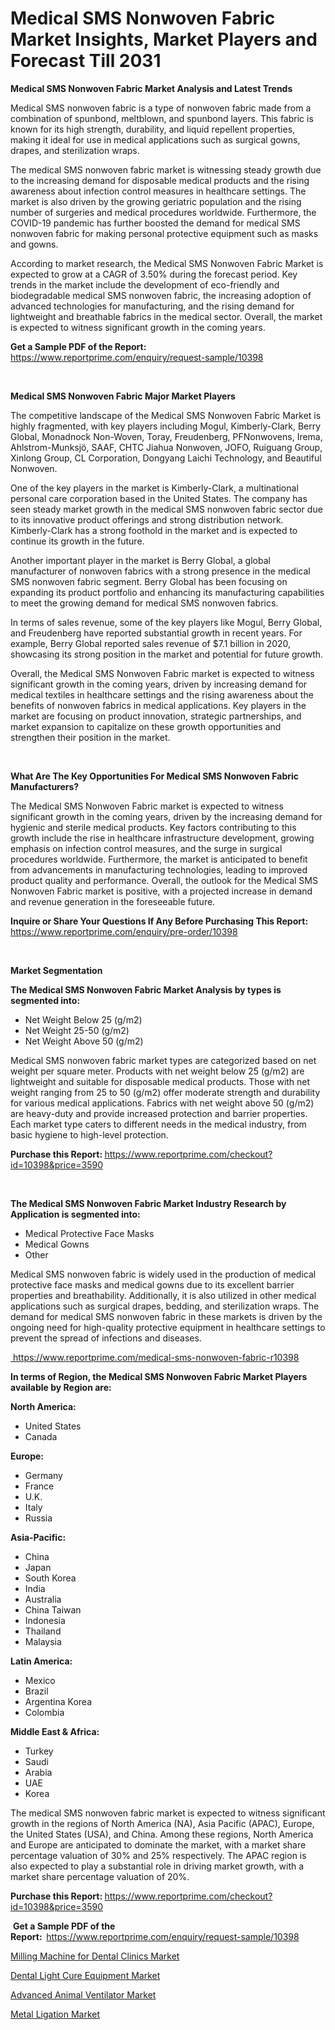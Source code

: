 <p><h1>Medical SMS Nonwoven Fabric Market Insights, Market Players and Forecast Till 2031</h1></p><p><strong>Medical SMS Nonwoven Fabric Market Analysis and Latest Trends</strong></p>
<p><p>Medical SMS nonwoven fabric is a type of nonwoven fabric made from a combination of spunbond, meltblown, and spunbond layers. This fabric is known for its high strength, durability, and liquid repellent properties, making it ideal for use in medical applications such as surgical gowns, drapes, and sterilization wraps.</p><p>The medical SMS nonwoven fabric market is witnessing steady growth due to the increasing demand for disposable medical products and the rising awareness about infection control measures in healthcare settings. The market is also driven by the growing geriatric population and the rising number of surgeries and medical procedures worldwide. Furthermore, the COVID-19 pandemic has further boosted the demand for medical SMS nonwoven fabric for making personal protective equipment such as masks and gowns.</p><p>According to market research, the Medical SMS Nonwoven Fabric Market is expected to grow at a CAGR of 3.50% during the forecast period. Key trends in the market include the development of eco-friendly and biodegradable medical SMS nonwoven fabric, the increasing adoption of advanced technologies for manufacturing, and the rising demand for lightweight and breathable fabrics in the medical sector. Overall, the market is expected to witness significant growth in the coming years.</p></p>
<p><strong>Get a Sample PDF of the Report:&nbsp;</strong> <a href="https://www.reportprime.com/enquiry/request-sample/10398">https://www.reportprime.com/enquiry/request-sample/10398</a></p>
<p>&nbsp;</p>
<p><strong>Medical SMS Nonwoven Fabric Major Market Players</strong></p>
<p><p>The competitive landscape of the Medical SMS Nonwoven Fabric Market is highly fragmented, with key players including Mogul, Kimberly-Clark, Berry Global, Monadnock Non-Woven, Toray, Freudenberg, PFNonwovens, Irema, Ahlstrom-Munksjö, SAAF, CHTC Jiahua Nonwoven, JOFO, Ruiguang Group, Xinlong Group, CL Corporation, Dongyang Laichi Technology, and Beautiful Nonwoven.</p><p>One of the key players in the market is Kimberly-Clark, a multinational personal care corporation based in the United States. The company has seen steady market growth in the medical SMS nonwoven fabric sector due to its innovative product offerings and strong distribution network. Kimberly-Clark has a strong foothold in the market and is expected to continue its growth in the future.</p><p>Another important player in the market is Berry Global, a global manufacturer of nonwoven fabrics with a strong presence in the medical SMS nonwoven fabric segment. Berry Global has been focusing on expanding its product portfolio and enhancing its manufacturing capabilities to meet the growing demand for medical SMS nonwoven fabrics.</p><p>In terms of sales revenue, some of the key players like Mogul, Berry Global, and Freudenberg have reported substantial growth in recent years. For example, Berry Global reported sales revenue of $7.1 billion in 2020, showcasing its strong position in the market and potential for future growth.</p><p>Overall, the Medical SMS Nonwoven Fabric market is expected to witness significant growth in the coming years, driven by increasing demand for medical textiles in healthcare settings and the rising awareness about the benefits of nonwoven fabrics in medical applications. Key players in the market are focusing on product innovation, strategic partnerships, and market expansion to capitalize on these growth opportunities and strengthen their position in the market.</p></p>
<p>&nbsp;</p>
<p><strong>What Are The Key Opportunities For Medical SMS Nonwoven Fabric Manufacturers?</strong></p>
<p><p>The Medical SMS Nonwoven Fabric market is expected to witness significant growth in the coming years, driven by the increasing demand for hygienic and sterile medical products. Key factors contributing to this growth include the rise in healthcare infrastructure development, growing emphasis on infection control measures, and the surge in surgical procedures worldwide. Furthermore, the market is anticipated to benefit from advancements in manufacturing technologies, leading to improved product quality and performance. Overall, the outlook for the Medical SMS Nonwoven Fabric market is positive, with a projected increase in demand and revenue generation in the foreseeable future.</p></p>
<p><strong>Inquire or Share Your Questions If Any Before Purchasing This Report:</strong> <a href="https://www.reportprime.com/enquiry/pre-order/10398">https://www.reportprime.com/enquiry/pre-order/10398</a></p>
<p>&nbsp;</p>
<p><strong>Market Segmentation</strong></p>
<p><strong>The Medical SMS Nonwoven Fabric Market Analysis by types is segmented into:</strong></p>
<p><ul><li>Net Weight Below 25 (g/m2)</li><li>Net Weight 25-50 (g/m2)</li><li>Net Weight Above 50 (g/m2)</li></ul></p>
<p><p>Medical SMS nonwoven fabric market types are categorized based on net weight per square meter. Products with net weight below 25 (g/m2) are lightweight and suitable for disposable medical products. Those with net weight ranging from 25 to 50 (g/m2) offer moderate strength and durability for various medical applications. Fabrics with net weight above 50 (g/m2) are heavy-duty and provide increased protection and barrier properties. Each market type caters to different needs in the medical industry, from basic hygiene to high-level protection.</p></p>
<p><strong>Purchase this Report:&nbsp;</strong><a href="https://www.reportprime.com/checkout?id=10398&price=3590">https://www.reportprime.com/checkout?id=10398&price=3590</a></p>
<p>&nbsp;</p>
<p><strong>The Medical SMS Nonwoven Fabric Market Industry Research by Application is segmented into:</strong></p>
<p><ul><li>Medical Protective Face Masks</li><li>Medical Gowns</li><li>Other</li></ul></p>
<p><p>Medical SMS nonwoven fabric is widely used in the production of medical protective face masks and medical gowns due to its excellent barrier properties and breathability. Additionally, it is also utilized in other medical applications such as surgical drapes, bedding, and sterilization wraps. The demand for medical SMS nonwoven fabric in these markets is driven by the ongoing need for high-quality protective equipment in healthcare settings to prevent the spread of infections and diseases.</p></p>
<p><a href="https://www.reportprime.com/medical-sms-nonwoven-fabric-r10398">&nbsp;https://www.reportprime.com/medical-sms-nonwoven-fabric-r10398</a></p>
<p><strong>In terms of Region, the Medical SMS Nonwoven Fabric Market Players available by Region are:</strong></p>
<p>
    <p> <strong> North America: </strong>
        <ul>
            <li>United States</li>
            <li>Canada</li>
        </ul>
        </p> 
    <p> <strong> Europe: </strong>
        <ul>
            <li>Germany</li>
            <li>France</li>
            <li>U.K.</li>
            <li>Italy</li>
            <li>Russia</li>
        </ul>
        </p> 
    <p> <strong> Asia-Pacific: </strong>
        <ul>
            <li>China</li>
            <li>Japan</li>
            <li>South Korea</li>
            <li>India</li>
            <li>Australia</li>
            <li>China Taiwan</li>
            <li>Indonesia</li>
            <li>Thailand</li>
            <li>Malaysia</li>
        </ul>
        </p> 
    <p> <strong> Latin America: </strong>
        <ul>
            <li>Mexico</li>
            <li>Brazil</li>
            <li>Argentina Korea</li>
            <li>Colombia</li>
        </ul>
        </p> 
    <p> <strong> Middle East & Africa: </strong>
        <ul>
            <li>Turkey</li>
            <li>Saudi</li>
            <li>Arabia</li>
            <li>UAE</li>
            <li>Korea</li>
        </ul>
    </p>
    </p>
<p><p>The medical SMS nonwoven fabric market is expected to witness significant growth in the regions of North America (NA), Asia Pacific (APAC), Europe, the United States (USA), and China. Among these regions, North America and Europe are anticipated to dominate the market, with a market share percentage valuation of 30% and 25% respectively. The APAC region is also expected to play a substantial role in driving market growth, with a market share percentage valuation of 20%.</p></p>
<p><strong>Purchase this Report: </strong><a href="https://www.reportprime.com/checkout?id=10398&price=3590">https://www.reportprime.com/checkout?id=10398&price=3590</a></p>
<p>&nbsp;<strong>Get a Sample PDF of the Report:&nbsp;&nbsp;</strong><a href="https://www.reportprime.com/enquiry/request-sample/10398">https://www.reportprime.com/enquiry/request-sample/10398</a></p>
<p><strong></strong></p>
<p><p><a href="https://medium.com/@yvonnecrona/milling-machine-for-dental-clinics-market-a-global-and-regional-analysis-2024-2031-f8c50f4d56c1">Milling Machine for Dental Clinics Market</a></p><p><a href="https://github.com/AKSHATREPORTPRIME/Market-Research-Report-List-6/blob/main/dental-light-cure-equipment-market.md">Dental Light Cure Equipment Market</a></p><p><a href="https://medium.com/@edwinmurray1960/advanced-animal-ventilator-industry-insights-report-analyzing-advanced-animal-ventilator-market-8b07534f2c44">Advanced Animal Ventilator Market</a></p><p><a href="https://medium.com/@clairhane1992/metal-ligation-market-share-and-new-trends-analysis-by-its-type-application-end-use-and-forecast-004dead01208">Metal Ligation Market</a></p></p>